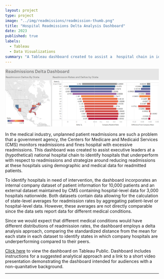 ```yaml
---
layout: project
type: project
image: "../img/readmissions/readmission-thumb.png"
title: "Hospital Readmissions Delta Analysis Dashboard"
date: 2023
published: true
labels:
  - Tableau
  - Data Visualizations
summary: "A Tableau dashboard created to assist a  hospital chain in identifying and troubleshooting underperforming hospitals."
---
```


<img class="img-fluid" src="../img/readmissions/readmission-header.png">

In the medical industry, unplanned patient readmissions are such a problem that a government agency, the Centers for Medicare and Medicaid Services (CMS) monitors readmissions and fines hospital with excessive readmissions. This dashboard was created to assist executive leaders at a (hypothetical) national hospital chain to identify hospitals that underperform with respect to readmissions and strategize around reducing readmissions at these hospitals using demographic and medical data for readmitted patients.

To identify hospitals in need of intervention, the dashboard incorporates an internal company dataset of patient information for 10,000 patients and an external dataset maintained by CMS containing hospital-level data for 3,000 hospitals nationwide. Both datasets contain data allowing for the calculation of state-level averages for readmission rates by aggregating patient-level or hospital-level data. However, these averages are not directly comparable since the data sets report data for different medical conditions.

Since we would expect that different medical conditions would have different distributions of readmission rates, the dashboard employs a delta analysis approach, comparing the standardized distance from the mean for each state in each dataset to identify states in which company hospitals are underperforming compared to their peers.

[Click here](https://public.tableau.com/views/HospitalReadmissionDeltaDashboard/Instructions?:language=en-US&publish=yes&:display_count=n&:origin=viz_share_link) to view the dashboard on Tableau Public. Dashboard includes instructions for a suggested analytical approach and a link to a short video presentation demonstrating the dashboard intended for audiences with a non-quanitative background. 


<hr>


